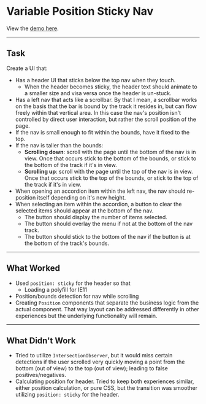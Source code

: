 # Variable Position Sticky Nav

View the [demo here](https://the0newhoknocks.github.io/react.sticky-left-nav/).

---

## Task

Create a UI that:
- Has a header UI that sticks below the top nav when they touch.
  - When the header becomes sticky, the header text should animate to a smaller
    size and visa versa once the header is un-stuck.
- Has a left nav that acts like a scrollbar. By that I mean, a scrollbar works
  on the basis that the bar is bound by the track it resides in, but can flow
  freely within that vertical area. In this case the nav's position isn't
  controlled by direct user interaction, but rather the scroll position of the
  page.
- If the nav is small enough to fit within the bounds, have it fixed to the top.
- If the nav is taller than the bounds:
  - **Scrolling down**: scroll with the page until the bottom of the nav is in
    view. Once that occurs stick to the bottom of the bounds, or stick to the
    bottom of the track if it's in view.
  - **Scrolling up**: scroll with the page until the top of the nav is in view.
    Once that occurs stick to the top of the bounds, or stick to the top of the
    track if it's in view.
- When opening an accordion item within the left nav, the nav should re-position
  itself depending on it's new height.
- When selecting an item within the accordion, a button to clear the selected
  items should appear at the bottom of the nav.
  - The button should display the number of items selected.
  - The button should overlay the menu if not at the bottom of the nav track.
  - The button should stick to the bottom of the nav if the button is at the
    bottom of the track's bounds.

---

## What Worked

- Used `position: sticky` for the header so that 
  - Loading a polyfill for IE11
- Position/bounds detection for nav while scrolling
- Creating `Position` components that separate the business logic from the
  actual component. That way layout can be addressed differently in other
  experiences but the underlying functionality will remain.

---

## What Didn't Work
- Tried to utilize `IntersectionObserver`, but it would miss certain detections
  if the user scrolled very quickly moving a point from the bottom (out of view)
  to the top (out of view); leading to false positives/negatives.
- Calculating position for header. Tried to keep both experiences similar,
  either position calculation, or pure CSS, but the transition was smoother
  utilizing `position: sticky` for the header.
